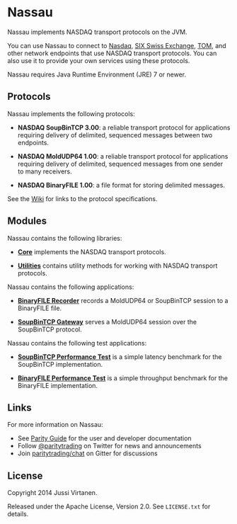Nassau
======

Nassau implements NASDAQ transport protocols on the JVM.

You can use Nassau to connect to [Nasdaq][], [SIX Swiss Exchange][], [TOM][],
and other network endpoints that use NASDAQ transport protocols. You can also
use it to provide your own services using these protocols.

  [Nasdaq]: http://nasdaq.com
  [SIX Swiss Exchange]: http://six-swiss-exchange.com
  [TOM]: http://tommtf.eu

Nassau requires Java Runtime Environment (JRE) 7 or newer.


Protocols
---------

Nassau implements the following protocols:

- **NASDAQ SoupBinTCP 3.00**: a reliable transport protocol for applications
  requiring delivery of delimited, sequenced messages between two endpoints.

- **NASDAQ MoldUDP64 1.00**: a reliable transport protocol for applications
  requiring delivery of delimited, sequenced messages from one sender to many
  receivers.

- **NASDAQ BinaryFILE 1.00**: a file format for storing delimited messages.

See the [Wiki][] for links to the protocol specifications.

  [Wiki]: https://github.com/paritytrading/nassau/wiki/


Modules
-------

Nassau contains the following libraries:

- [**Core**](libraries/core) implements the NASDAQ transport protocols.

- [**Utilities**](libraries/util) contains utility methods for working with
  NASDAQ transport protocols.

Nassau contains the following applications:

- [**BinaryFILE Recorder**](applications/binaryfile-recorder) records a
  MoldUDP64 or SoupBinTCP session to a BinaryFILE file.

- [**SoupBinTCP Gateway**](applications/soupbintcp-gateway) serves a MoldUDP64
  session over the SoupBinTCP protocol.

Nassau contains the following test applications:

- [**SoupBinTCP Performance Test**](tests/soupbintcp-perf-test) is a simple
  latency benchmark for the SoupBinTCP implementation.

- [**BinaryFILE Performance Test**](tests/binaryfile-perf-test) is a simple
  throughput benchmark for the BinaryFILE implementation.


Links
-----

For more information on Nassau:

- See [Parity Guide](https://github.com/paritytrading/documentation) for the
  user and developer documentation
- Follow [@paritytrading](https://twitter.com/paritytrading) on Twitter for
  news and announcements
- Join [paritytrading/chat](https://gitter.im/paritytrading/chat) on Gitter
  for discussions


License
-------

Copyright 2014 Jussi Virtanen.

Released under the Apache License, Version 2.0. See `LICENSE.txt` for details.
